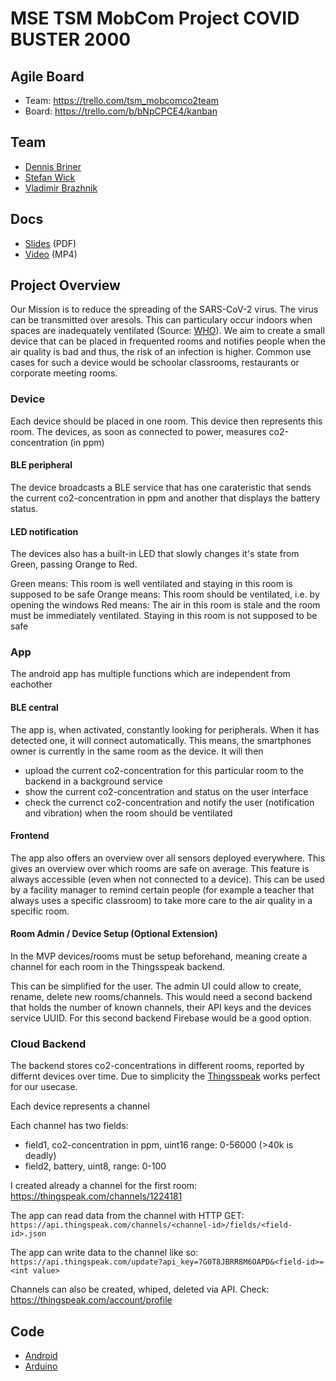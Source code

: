 # MSE TSM MobCom Project COVID BUSTER 2000

## Agile Board
* Team: https://trello.com/tsm_mobcomco2team
* Board: https://trello.com/b/bNpCPCE4/kanban

## Team
* [Dennis Briner](https://github.com/TheMen4ce)
* [Stefan Wick](https://github.com/wickdev)
* [Vladimir Brazhnik](https://github.com/4realDev)

## Docs
* [Slides](Docs/Slides.pdf) (PDF)
* [Video](Docs/Video.mp4) (MP4)

## Project Overview
Our Mission is to reduce the spreading of the SARS-CoV-2 virus. The virus can be transmitted over aresols. This can particulary occur indoors when spaces are inadequately ventilated (Source: [WHO](https://www.who.int/news-room/q-a-detail/q-a-how-is-covid-19-transmitted)). We aim to create a small device that can be placed in frequented rooms and notifies people when the air quality is bad and thus, the risk of an infection is higher. Common use cases for such a device would be schoolar classrooms, restaurants or corporate meeting rooms.

### Device
Each device should be placed in one room. This device then represents this room. The devices, as soon as connected to power, measures co2-concentration (in ppm)

#### BLE peripheral
The device broadcasts a BLE service that has one carateristic that sends the current co2-concentration in ppm and another that displays the battery status.

#### LED notification
The devices also has a built-in LED that slowly changes it's state from Green, passing Orange to Red. 

Green means: This room is well ventilated and staying in this room is supposed to be safe
Orange means: This room should be ventilated, i.e. by opening the windows
Red means: The air in this room is stale and the room must be immediately ventilated. Staying in this room is not supposed to be safe

### App
The android app has multiple functions which are independent from eachother

#### BLE central
The app is, when activated, constantly looking for peripherals. When it has detected one, it will connect automatically. This means, the smartphones owner is currently in the same room as the device. It will then
* upload the current co2-concentration for this particular room to the backend in a background service
* show the current co2-concentration and status on the user interface
* check the currenct co2-concentration and notify the user (notification and vibration) when the room should be ventilated

#### Frontend
The app also offers an overview over all sensors deployed everywhere. This gives an overview over which rooms are safe on average. This feature is always accessible (even when not connected to a device). This can be used by a facility manager to remind certain people (for example a teacher that always uses a specific classroom) to take more care to the air quality in a specific room.

#### Room Admin / Device Setup (Optional Extension)
In the MVP devices/rooms must be setup beforehand, meaning create a channel for each room in the Thingsspeak backend.

This can be simplified for the user. The admin UI could allow to create, rename, delete new rooms/channels. This would need a second backend that holds the number of known channels, their API keys and the devices service UUID. For this second backend Firebase would be a good option.

### Cloud Backend
The backend stores co2-concentrations in different rooms, reported by differnt devices over time. Due to simplicity the [Thingsspeak](thingspeak.com) works perfect for our usecase.

Each device represents a channel

Each channel has two fields:
* field1, co2-concentration in ppm, uint16 range: 0-56000 (>40k is deadly)
* field2, battery, uint8, range: 0-100

I created already a channel for the first room:
https://thingspeak.com/channels/1224181

The app can read data from the channel with HTTP GET:
`https://api.thingspeak.com/channels/<channel-id>/fields/<field-id>.json`

The app can write data to the channel like so:
`https://api.thingspeak.com/update?api_key=7G0T8JBRR8M6OAPD&<field-id>=<int value>`


Channels can also be created, whiped, deleted via API. Check:
https://thingspeak.com/account/profile


## Code
* [Android](Android)
* [Arduino](Arduino)
